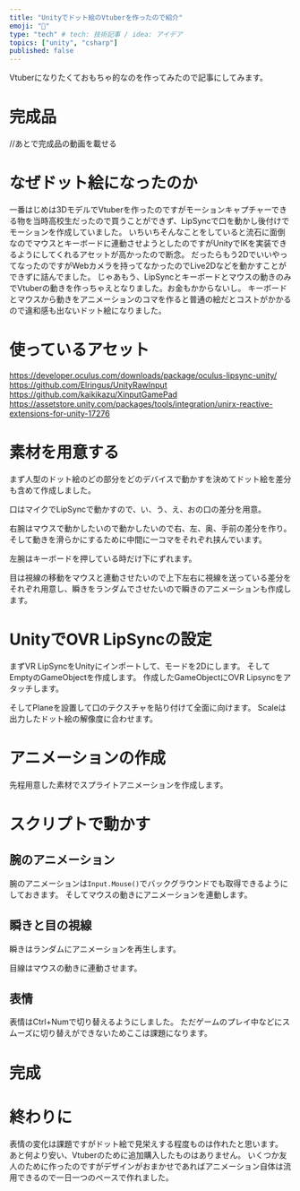 ```yaml
---
title: "Unityでドット絵のVtuberを作ったので紹介"
emoji: "🐶"
type: "tech" # tech: 技術記事 / idea: アイデア
topics: ["unity", "csharp"]
published: false
---
```


Vtuberになりたくておもちゃ的なのを作ってみたので記事にしてみます。
# 完成品
//あとで完成品の動画を載せる

# なぜドット絵になったのか
一番はじめは3DモデルでVtuberを作ったのですがモーションキャプチャーできる物を当時高校生だったので買うことができず、LipSyncで口を動かし後付けでモーションを作成していました。
いちいちそんなことをしていると流石に面倒なのでマウスとキーボードに連動させようとしたのですがUnityでIKを実装できるようにしてくれるアセットが高かったので断念。
だったらもう2DでいいやってなったのですがWebカメラを持ってなかったのでLive2Dなどを動かすことができずに詰んでました。
じゃあもう、LipSyncとキーボードとマウスの動きのみでVtuberの動きを作っちゃえとなりました。お金もかからないし。
キーボードとマウスから動きをアニメーションのコマを作ると普通の絵だとコストがかかるので違和感も出ないドット絵になりました。

# 使っているアセット
https://developer.oculus.com/downloads/package/oculus-lipsync-unity/
https://github.com/Elringus/UnityRawInput
https://github.com/kaikikazu/XinputGamePad
https://assetstore.unity.com/packages/tools/integration/unirx-reactive-extensions-for-unity-17276

# 素材を用意する
まず人型のドット絵のどの部分をどのデバイスで動かすを決めてドット絵を差分も含めて作成しました。

口はマイクでLipSyncで動かすので、い、う、え、おの口の差分を用意。

右腕はマウスで動かしたいので動かしたいので右、左、奥、手前の差分を作り。
そして動きを滑らかにするために中間に一コマをそれぞれ挟んでいます。

左腕はキーボードを押している時だけ下にずれます。

目は視線の移動をマウスと連動させたいので上下左右に視線を送っている差分をそれぞれ用意し、瞬きをランダムでさせたいので瞬きのアニメーションも作成します。

# UnityでOVR LipSyncの設定
まずVR LipSyncをUnityにインポートして、モードを2Dにします。
そしてEmptyのGameObjectを作成します。
作成したGameObjectにOVR Lipsyncをアタッチします。

そしてPlaneを設置して口のテクスチャを貼り付けて全面に向けます。
Scaleは出力したドット絵の解像度に合わせます。

# アニメーションの作成
先程用意した素材でスプライトアニメーションを作成します。

# スクリプトで動かす
## 腕のアニメーション
腕のアニメーションは`Input.Mouse()`でバックグラウンドでも取得できるようにしておきます。
そしてマウスの動きにアニメーションを連動します。
## 瞬きと目の視線
瞬きはランダムにアニメーションを再生します。

目線はマウスの動きに連動させます。

## 表情
表情はCtrl+Numで切り替えるようにしました。
ただゲームのプレイ中などにスムーズに切り替えができないためここは課題になります。

# 完成

 # 終わりに
表情の変化は課題ですがドット絵で見栄えする程度ものは作れたと思います。
あと何より安い、Vtuberのために追加購入したものはありません。
いくつか友人のために作ったのですがデザインがおまかせであればアニメーション自体は流用できるので一日一つのペースで作れました。